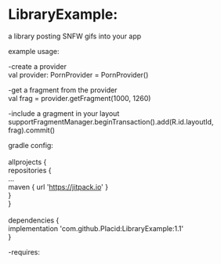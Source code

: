 # LibraryExample: 
a library posting SNFW gifs into your app

example usage:

-create a provider<br />
val provider: PornProvider = PornProvider()

-get a fragment from the provider<br />
val frag = provider.getFragment(1000, 1260)

-include a gragment in your layout<br />
supportFragmentManager.beginTransaction().add(R.id.layoutId, frag).commit()

gradle config: 
<br />
<br />
allprojects { <br />
repositories { <br />
... <br />
maven { url 'https://jitpack.io' } <br />
} <br />
} <br /><br />
dependencies { <br />
	implementation 'com.github.PIacid:LibraryExample:1.1' <br />
} 

-requires:<br />
    <uses-permission android:name="android.permission.INTERNET"/>
